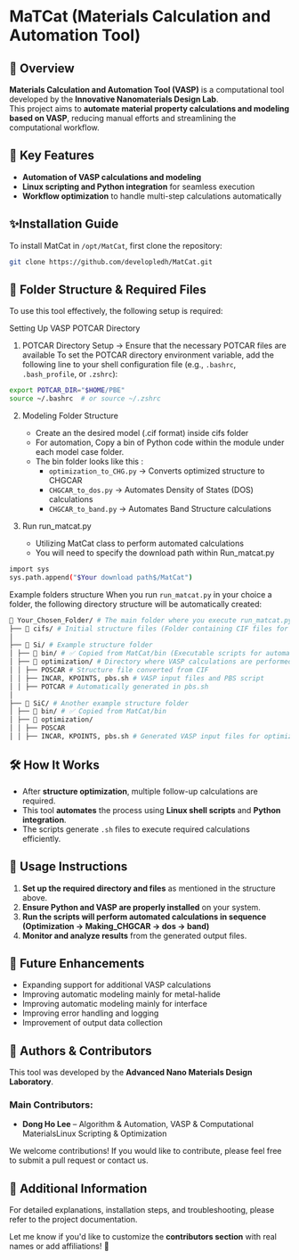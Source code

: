 # MaTCat (Materials Calculation and Automation Tool) 

## 📌 Overview
**Materials Calculation and Automation Tool (VASP)** is a computational tool developed by the **Innovative Nanomaterials Design Lab**.  
This project aims to **automate material property calculations and modeling based on VASP**, reducing manual efforts and streamlining the computational workflow.  

## 🚀 Key Features  
- **Automation of VASP calculations and modeling**  
- **Linux scripting and Python integration** for seamless execution  
- **Workflow optimization** to handle multi-step calculations automatically

## ✨Installation Guide
To install MatCat in `/opt/MatCat`, first clone the repository:

```bash
git clone https://github.com/developledh/MatCat.git 
```


## 📁 Folder Structure & Required Files  
To use this tool effectively, the following setup is required:  

Setting Up VASP POTCAR Directory
1. POTCAR Directory Setup → Ensure that the necessary POTCAR files are available
To set the POTCAR directory environment variable, add the following line to your shell configuration file (e.g., `.bashrc`, `.bash_profile`, or `.zshrc`):

```sh
export POTCAR_DIR="$HOME/PBE"
source ~/.bashrc  # or source ~/.zshrc
```
2. Modeling Folder Structure  
   - Create an the desired model (.cif format) inside cifs folder
   - For automation, Copy a bin of Python code within the module under each model case folder.
   - The bin folder looks like this : 
     - `optimization_to_CHG.py` → Converts optimized structure to CHGCAR  
     - `CHGCAR_to_dos.py` → Automates Density of States (DOS) calculations  
     - `CHGCAR_to_band.py` → Automates Band Structure calculations
      
3. Run run_matcat.py
   - Utilizing MatCat class to perform automated calculations
   - You will need to specify the download path within Run_matcat.py
     
```sh
import sys
sys.path.append("$Your download path$/MatCat")
```

Example folders structure 
When you run `run_matcat.py` in your choice a folder, the following directory structure will be automatically created:

```sh
📂 Your_Chosen_Folder/ # The main folder where you execute run_matcat.py
├── 📂 cifs/ # Initial structure files (Folder containing CIF files for conversion)
│
├── 📂 Si/ # Example structure folder
│ ├── 📂 bin/ # ✅ Copied from MatCat/bin (Executable scripts for automatic calculation)
│ ├── 📂 optimization/ # Directory where VASP calculations are performed
│ │ ├── POSCAR # Structure file converted from CIF
│ │ ├── INCAR, KPOINTS, pbs.sh # VASP input files and PBS script
│ │ ├── POTCAR # Automatically generated in pbs.sh
│
├── 📂 SiC/ # Another example structure folder
│ ├── 📂 bin/ # ✅ Copied from MatCat/bin
│ ├── 📂 optimization/
│ │ ├── POSCAR
│ │ ├── INCAR, KPOINTS, pbs.sh # Generated VASP input files for optimization
```

## 🛠️ How It Works  
- After **structure optimization**, multiple follow-up calculations are required.  
- This tool **automates** the process using **Linux shell scripts** and **Python integration**.  
- The scripts generate `.sh` files to execute required calculations efficiently.  

## 📝 Usage Instructions  
1. **Set up the required directory and files** as mentioned in the structure above.  
2. **Ensure Python and VASP are properly installed** on your system.  
3. **Run the scripts will perform automated calculations in sequence (Optimization -> Making_CHGCAR -> dos -> band)**  
4. **Monitor and analyze results** from the generated output files.  

## 📌 Future Enhancements  
- Expanding support for additional VASP calculations
- Improving automatic modeling mainly for metal-halide
- Improving automatic modeling mainly for interface 
- Improving error handling and logging
- Improvement of output data collection

## 👥 Authors & Contributors  
This tool was developed by the **Advanced Nano Materials Design Laboratory**.  

### **Main Contributors:**  
- **Dong Ho Lee** – Algorithm & Automation, VASP & Computational MaterialsLinux Scripting & Optimization  

We welcome contributions! If you would like to contribute, please feel free to submit a pull request or contact us.

## 📄 Additional Information  
For detailed explanations, installation steps, and troubleshooting, please refer to the project documentation.  



Let me know if you'd like to customize the **contributors section** with real names or add affiliations! 🚀
